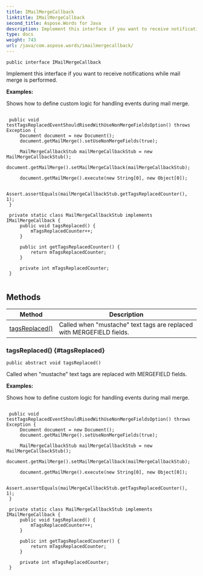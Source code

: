 ```yaml
---
title: IMailMergeCallback
linktitle: IMailMergeCallback
second_title: Aspose.Words for Java
description: Implement this interface if you want to receive notifications while mail merge is performed in Java.
type: docs
weight: 743
url: /java/com.aspose.words/imailmergecallback/
---
```

```
public interface IMailMergeCallback
```

Implement this interface if you want to receive notifications while mail merge is performed.

 **Examples:** 

Shows how to define custom logic for handling events during mail merge.

```

 public void testTagsReplacedEventShouldRisedWithUseNonMergeFieldsOption() throws Exception {
     Document document = new Document();
     document.getMailMerge().setUseNonMergeFields(true);

     MailMergeCallbackStub mailMergeCallbackStub = new MailMergeCallbackStub();
     document.getMailMerge().setMailMergeCallback(mailMergeCallbackStub);

     document.getMailMerge().execute(new String[0], new Object[0]);

     Assert.assertEquals(mailMergeCallbackStub.getTagsReplacedCounter(), 1);
 }

 private static class MailMergeCallbackStub implements IMailMergeCallback {
     public void tagsReplaced() {
         mTagsReplacedCounter++;
     }

     public int getTagsReplacedCounter() {
         return mTagsReplacedCounter;
     }

     private int mTagsReplacedCounter;
 }
 
```
## Methods

| Method | Description |
| --- | --- |
| [tagsReplaced()](#tagsReplaced) | Called when "mustache" text tags are replaced with MERGEFIELD fields. |
### tagsReplaced() {#tagsReplaced}
```
public abstract void tagsReplaced()
```


Called when "mustache" text tags are replaced with MERGEFIELD fields.

 **Examples:** 

Shows how to define custom logic for handling events during mail merge.

```

 public void testTagsReplacedEventShouldRisedWithUseNonMergeFieldsOption() throws Exception {
     Document document = new Document();
     document.getMailMerge().setUseNonMergeFields(true);

     MailMergeCallbackStub mailMergeCallbackStub = new MailMergeCallbackStub();
     document.getMailMerge().setMailMergeCallback(mailMergeCallbackStub);

     document.getMailMerge().execute(new String[0], new Object[0]);

     Assert.assertEquals(mailMergeCallbackStub.getTagsReplacedCounter(), 1);
 }

 private static class MailMergeCallbackStub implements IMailMergeCallback {
     public void tagsReplaced() {
         mTagsReplacedCounter++;
     }

     public int getTagsReplacedCounter() {
         return mTagsReplacedCounter;
     }

     private int mTagsReplacedCounter;
 }
 
```


